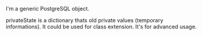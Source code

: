 I'm a generic PostgreSQL object.

privateState is a dictionary thats old private values (temporary informations). It could be used for class extension. It's for advanced usage.